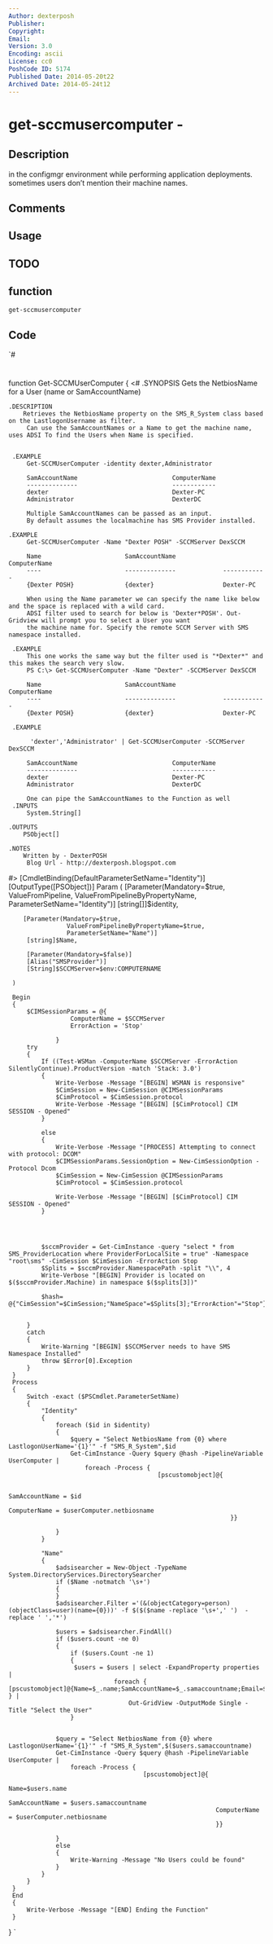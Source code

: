 ```yaml
---
Author: dexterposh
Publisher: 
Copyright: 
Email: 
Version: 3.0
Encoding: ascii
License: cc0
PoshCode ID: 5174
Published Date: 2014-05-20t22
Archived Date: 2014-05-24t12
---
```


# get-sccmusercomputer - 

## Description

in the configmgr environment while performing application deployments. sometimes users don’t mention their machine names.

## Comments



## Usage



## TODO



## function

`get-sccmusercomputer`

## Code

`#
 #
 function Get-SCCMUserComputer
 {
 <#
 	.SYNOPSIS
 		Gets the NetbiosName for a User (name or SamAccountName)
 
 	.DESCRIPTION
 		Retrieves the NetbiosName property on the SMS_R_System class based on the LastlogonUsername as filter.
         Can use the SamAccountNames or a Name to get the machine name, uses ADSI To find the Users when Name is specified.
 
 	
     .EXAMPLE
         Get-SCCMUserComputer -identity dexter,Administrator
 
         SamAccountName                          ComputerName                           
         --------------                          ------------                           
         dexter                                  Dexter-PC                         
         Administrator                           DexterDC
         
         Multiple SamAccountNames can be passed as an input.
         By default assumes the localmachine has SMS Provider installed.
 
 	.EXAMPLE
         Get-SCCMUserComputer -Name "Dexter POSH" -SCCMServer DexSCCM
 
         Name                       SamAccountName             ComputerName             
         ----                       --------------             ------------             
         {Dexter POSH}              {dexter}                   Dexter-PC
         
         When using the Name parameter we can specify the name like below and the space is replaced with a wild card.
         ADSI filter used to search for below is 'Dexter*POSH'. Out-Gridview will prompt you to select a User you want
         the machine name for. Specify the remote SCCM Server with SMS namespace installed.                 
 
     .EXAMPLE
         This one works the same way but the filter used is "*Dexter*" and this makes the search very slow.
         PS C:\> Get-SCCMUserComputer -Name "Dexter" -SCCMServer DexSCCM
 
         Name                       SamAccountName             ComputerName             
         ----                       --------------             ------------             
         {Dexter POSH}              {dexter}                   Dexter-PC
                   
     .EXAMPLE
                 
          'dexter','Administrator' | Get-SCCMUserComputer -SCCMServer DexSCCM
 
         SamAccountName                          ComputerName                           
         --------------                          ------------                           
         dexter                                  Dexter-PC                         
         Administrator                           DexterDC
 
         One can pipe the SamAccountNames to the Function as well 
     .INPUTS
         System.String[]
 
 	.OUTPUTS
 		PSObject[]
 
 	.NOTES
 	    Written by - DexterPOSH
         Blog Url - http://dexterposh.blogspot.com
 #>
 [CmdletBinding(DefaultParameterSetName="Identity")]
 [OutputType([PSObject])]
     Param
     (
         [Parameter(Mandatory=$true,
                    ValueFromPipeline,
                    ValueFromPipelineByPropertyName,
                    ParameterSetName="Identity")]
         [string[]]$identity,
 
        [Parameter(Mandatory=$true,
                    ValueFromPipelineByPropertyName=$true,
                    ParameterSetName="Name")]
         [string]$Name,
 
         [Parameter(Mandatory=$false)]
         [Alias("SMSProvider")]
         [String]$SCCMServer=$env:COMPUTERNAME
 
     )
 
     Begin
     {
         $CIMSessionParams = @{
                     ComputerName = $SCCMServer
                     ErrorAction = 'Stop'
                     
                 }
         try
         {
             If ((Test-WSMan -ComputerName $SCCMServer -ErrorAction SilentlyContinue).ProductVersion -match 'Stack: 3.0')
             {
                 Write-Verbose -Message "[BEGIN] WSMAN is responsive"
                 $CimSession = New-CimSession @CIMSessionParams
                 $CimProtocol = $CimSession.protocol
                 Write-Verbose -Message "[BEGIN] [$CimProtocol] CIM SESSION - Opened"
             } 
 
             else 
             {
                 Write-Verbose -Message "[PROCESS] Attempting to connect with protocol: DCOM"
                 $CIMSessionParams.SessionOption = New-CimSessionOption -Protocol Dcom
                 $CimSession = New-CimSession @CIMSessionParams
                 $CimProtocol = $CimSession.protocol
 
                 Write-Verbose -Message "[BEGIN] [$CimProtocol] CIM SESSION - Opened"
             }
        
 
 
            
             $sccmProvider = Get-CimInstance -query "select * from SMS_ProviderLocation where ProviderForLocalSite = true" -Namespace "root\sms" -CimSession $CimSession -ErrorAction Stop
             $Splits = $sccmProvider.NamespacePath -split "\\", 4
             Write-Verbose "[BEGIN] Provider is located on $($sccmProvider.Machine) in namespace $($splits[3])"
  
             $hash= @{"CimSession"=$CimSession;"NameSpace"=$Splits[3];"ErrorAction"="Stop"}
                                   
             
         }
         catch
         {
             Write-Warning "[BEGIN] $SCCMServer needs to have SMS Namespace Installed"
             throw $Error[0].Exception
         }
     }
     Process
     {
         Switch -exact ($PSCmdlet.ParameterSetName)
         {
             "Identity"
             {
                 foreach ($id in $identity)
                 {
                     $query = "Select NetbiosName from {0} where LastlogonUserName='{1}'" -f "SMS_R_System",$id
                     Get-CimInstance -Query $query @hash -PipelineVariable UserComputer | 
                         foreach -Process {
                                             [pscustomobject]@{
                                                                                                                             
                                                                 SamAccountName = $id
                                                                 ComputerName = $userComputer.netbiosname
                                                                 }}
                                             
                 }
             }
             
             "Name"
             {
                 $adsisearcher = New-Object -TypeName System.DirectoryServices.DirectorySearcher
                 if ($Name -notmatch '\s+')
                 {
                 }
                 $adsisearcher.Filter ='(&(objectCategory=person)(objectClass=user)(name={0}))' -f $($($name -replace '\s+',' ')  -replace ' ','*')
 
                 $users = $adsisearcher.FindAll() 
                 if ($users.count -ne 0)
                 {
                     if ($users.Count -ne 1)
                     {
                      $users = $users | select -ExpandProperty properties | 
                                 foreach { [pscustomobject]@{Name=$_.name;SamAccountName=$_.samaccountname;Email=$_.mail;Title=$_.title;Location=$_.l} } |
                                     Out-GridView -OutputMode Single -Title "Select the User"
                     }
                     
                 
                 $query = "Select NetbiosName from {0} where LastlogonUserName='{1}'" -f "SMS_R_System",$($users.samaccountname)
                 Get-CimInstance -Query $query @hash -PipelineVariable UserComputer | 
                     foreach -Process {
                                         [pscustomobject]@{
                                                             Name=$users.name
                                                             SamAccountName = $users.samaccountname
                                                             ComputerName = $userComputer.netbiosname
                                                             }}
                                     
                 }
                 else
                 {
                     Write-Warning -Message "No Users could be found"
                 }
             }
         }
     }
     End
     {
         Write-Verbose -Message "[END] Ending the Function"
     }
 }
`

